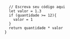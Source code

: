 ```function calculaPrecoTotal(quantidade) {
  // Escreva seu código aqui
  let valor = 1.3
  if (quantidade >= 12){
    valor = 1
  }
  return quantidade * valor
}

```
